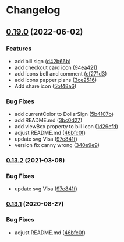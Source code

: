 # Changelog

## [0.19.0](https://www.github.com/pagarme/emblematic-icons/compare/v0.18.0...v0.19.0) (2022-06-02)


### Features

* add bill sign ([d42b66b](https://www.github.com/pagarme/emblematic-icons/commit/d42b66b85adc5da3e77ceb3045ee3f4193bcbf17))
* add checkout card icon ([94ea421](https://www.github.com/pagarme/emblematic-icons/commit/94ea421873052d565b80cedf82ca7970e2eb547d))
* add icons bell and comment ([cf271d3](https://www.github.com/pagarme/emblematic-icons/commit/cf271d328cb53b79e9c1fcd6eade8f3ea461c04d))
* add icons papper plans ([3ce2516](https://www.github.com/pagarme/emblematic-icons/commit/3ce2516e25e595d54b1f6d55ac2c8b0616dd3e92))
* Add share icon ([5bf48a6](https://www.github.com/pagarme/emblematic-icons/commit/5bf48a6cf47c01c34a269b030d2b58d7387d682e))


### Bug Fixes

* add currentColor to DollarSign ([5b4107b](https://www.github.com/pagarme/emblematic-icons/commit/5b4107bb1090f5d33ea8d689c32a72514a67c098))
* add README.md ([3bc0d27](https://www.github.com/pagarme/emblematic-icons/commit/3bc0d27c0b4794cb589ed0be92eb8c6f885060f3))
* add viewBox property to bill icon ([1d29efd](https://www.github.com/pagarme/emblematic-icons/commit/1d29efd32d86b4c57b7bbcd9b479a97b85de99b3))
* adjust README.md ([46bfc0f](https://www.github.com/pagarme/emblematic-icons/commit/46bfc0f4dcff7e453028761a5e0f0821ac10a20a))
* update svg Visa ([97e841f](https://www.github.com/pagarme/emblematic-icons/commit/97e841f377f5130900a0c368aaf2b7f22c0b2b46))
* version fix canny wrong ([340e9e9](https://www.github.com/pagarme/emblematic-icons/commit/340e9e9d8480b23216d6f3f54e6edce3f06e1036))

### [0.13.2](https://www.github.com/pagarme/emblematic-icons/compare/v0.13.1...v0.13.2) (2021-03-08)


### Bug Fixes

* update svg Visa ([97e841f](https://www.github.com/pagarme/emblematic-icons/commit/97e841f377f5130900a0c368aaf2b7f22c0b2b46))

### [0.13.1](https://www.github.com/pagarme/emblematic-icons/compare/v0.13.0...v0.13.1) (2020-08-27)


### Bug Fixes

* adjust README.md ([46bfc0f](https://www.github.com/pagarme/emblematic-icons/commit/46bfc0f4dcff7e453028761a5e0f0821ac10a20a))
